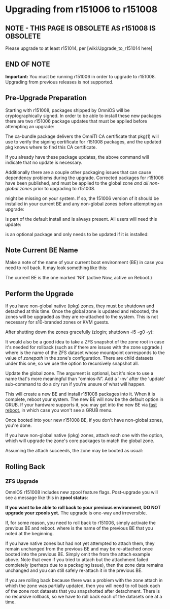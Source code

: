 Upgrading from r151006 to r151008
=================================

NOTE - THIS PAGE IS OBSOLETE AS r151008 IS OBSOLETE
---------------------------------------------------

Please upgrade to at least r151014, per \[wiki:Upgrade\_to\_r151014
here\]

END OF NOTE
-----------

**Important:** You must be running r151006 in order to upgrade to
r151008. Upgrading from previous releases is not supported.

Pre-Upgrade Preparation
-----------------------

Starting with r151008, packages shipped by OmniOS will be
cryptographically signed. In order to be able to install these new
packages there are two r151006 package updates that must be applied
before attempting an upgrade:

The ca-bundle package delivers the OmniTI CA certificate that pkg(1)
will use to verify the signing certificate for r151008 packages, and the
updated pkg knows where to find this CA certificate.

If you already have these package updates, the above command will
indicate that no update is necessary.

Additionally there are a couple other packaging issues that can cause
dependency problems during the upgrade. Corrected packages for r151006
have been published, and must be applied to the global zone *and all
non-global zones* prior to upgrading to r151008.

 might be missing on your system. If so, the 151006 version of it should
be installed in your current BE and any non-global zones before
attempting an upgrade:

 is part of the default install and is always present. All users will
need this update:

 is an optional package and only needs to be updated if it is installed:

Note Current BE Name
--------------------

Make a note of the name of your current boot environment (BE) in case
you need to roll back. It may look something like this:

The current BE is the one marked 'NR' (active Now, active on Reboot.)

Perform the Upgrade
-------------------

If you have non-global native (ipkg) zones, they must be shutdown and
detached at this time. Once the global zone is updated and rebooted, the
zones will be upgraded as they are re-attached to the system. This is
not necessary for s10-branded zones or KVM guests.

After shutting down the zones gracefully (zlogin; shutdown -i5 -g0 -y):

It would also be a good idea to take a ZFS snapshot of the zone root in
case it's needed for rollback (such as if there are issues with the zone
upgrade.) where <zoneroot> is the name of the ZFS dataset whose
mountpoint corresponds to the value of *zonepath* in the zone's
configuration. There are child datasets under this one, so we use the
option to recursively snapshot all.

Update the global zone. The argument is optional, but it's nice to use a
name that's more meaningful than “omnios-N”. Add a '-nv' after the
'update' sub-command to do a dry run if you're unsure of what will
happen.

This will create a new BE and install r151008 packages into it. When it
is complete, reboot your system. The new BE will now be the default
option in GRUB. If your hardware supports it, you may get into the new
BE via [fast reboot](http://illumos.org/man/1M/reboot), in which case
you won't see a GRUB menu.

Once booted into your new r151008 BE, if you don't have non-global
zones, you're done.

If you have non-global native (ipkg) zones, attach each one with the
option, which will upgrade the zone's core packages to match the global
zone.

Assuming the attach succeeds, the zone may be booted as usual:

Rolling Back
------------

### ZFS Upgrade

OmniOS r151008 includes new zpool feature flags. Post-upgrade you will
see a message like this in **zpool status**:

**If you want to be able to roll back to your previous environment, DO
NOT upgrade your zpools yet.** The upgrade is one-way and irreversible.

If, for some reason, you need to roll back to r151006, simply activate
the previous BE and reboot. where <be-name> is the name of the previous
BE that you noted at the beginning.

If you have native zones but had not yet attempted to attach them, they
remain unchanged from the previous BE and may be re-attached once booted
into the previous BE. Simply omit the from the attach example above.
Note that even if you tried to attach but the attachment failed
completely (perhaps due to a packaging issue), then the zone data
remains unchanged and you can still safely re-attach it in the previous
BE.

If you are rolling back because there was a problem with the zone attach
in which the zone was partially updated, then you will need to roll back
each of the zone root datasets that you snapshotted after detachment.
There is no recursive rollback, so we have to roll back each of the
datasets one at a time.

